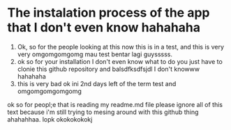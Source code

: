 # The instalation process of the app that I don't even know hahahaha


1. Ok, so for the people looking at this now this is in a test, and this is very very omgomgomgomg mau test bentar lagi guysssss.
2. ok so for your installation I don't even know what to do you just have to clonie this github repository and balsdfksdfsjdl I don't knowww hahahaha
3. this is very bad ok ini 2nd days left of the term test and omgomgomgomgomg


ok so for peopl;e that is reading my readme.md file please ignore all of this text because i'm still trying to mesing around with this github thing ahahahhaa. lopk okokokokokj

